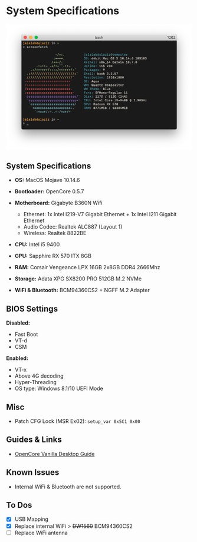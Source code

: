 # System Specifications

![](screenshot.png)

## System Specifications

- **OS:** MacOS Mojave 10.14.6
- **Bootloader:** OpenCore 0.5.7
- **Motherboard:** Gigabyte B360N Wifi
  * Ethernet: 1x Intel I219-V7 Gigabit Ethernet + 1x Intel I211 Gigabit Ethernet
  * Audio Codec: Realtek ALC887 (Layout 1)
  * Wireless: Realtek 8822BE
  
- **CPU:** Intel i5 9400
- **GPU:** Sapphire RX 570 ITX 8GB
- **RAM:** Corsair Vengeance LPX 16GB 2x8GB DDR4 2666Mhz
- **Storage:** Adata XPG SX8200 PRO 512GB M.2 NVMe
- **WiFi & Bluetooth:** BCM94360CS2 + NGFF M.2 Adapter

## BIOS Settings

**Disabled:**
- Fast Boot
- VT-d
- CSM

**Enabled:**
- VT-x
- Above 4G decoding
- Hyper-Threading
- OS type: Windows 8.1/10 UEFI Mode

## Misc
- Patch CFG Lock (MSR Ex02): `setup_var 0x5C1 0x00`

## Guides & Links

- [OpenCore Vanilla Desktop Guide](https://dortania.github.io/OpenCore-Desktop-Guide/)

## Known Issues

- Internal WiFi & Bluetooth are not supported.

## To Dos

- [x] USB Mapping
- [x] Replace internal WiFi > ~~DW1560~~ BCM94360CS2
- [ ] Replace WiFi antenna